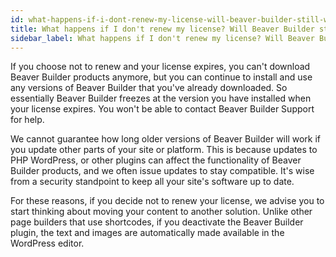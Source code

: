 ```yaml
---
id: what-happens-if-i-dont-renew-my-license-will-beaver-builder-still-work
title: What happens if I don't renew my license? Will Beaver Builder still work?
sidebar_label: What happens if I don't renew my license? Will Beaver Builder still work?
---
```


If you choose not to renew and your license expires, you can't download Beaver Builder products anymore, but you can continue to install and use any versions of Beaver Builder that you've already downloaded. So essentially Beaver
Builder freezes at the version you have installed when your license expires.
You won't be able to contact Beaver Builder Support for help.  

We cannot guarantee how long older versions of Beaver Builder will work if you
update other parts of your site or platform. This is because updates to PHP
WordPress, or other plugins can affect the functionality of Beaver Builder
products, and we often issue updates to stay compatible. It's wise from a
security standpoint to keep all your site's software up to date.

For these reasons, if you decide not to renew your license, we advise you to
start thinking about moving your content to another solution. Unlike other
page builders that use shortcodes, if you deactivate the Beaver Builder
plugin, the text and images are automatically made available in the WordPress
editor.
